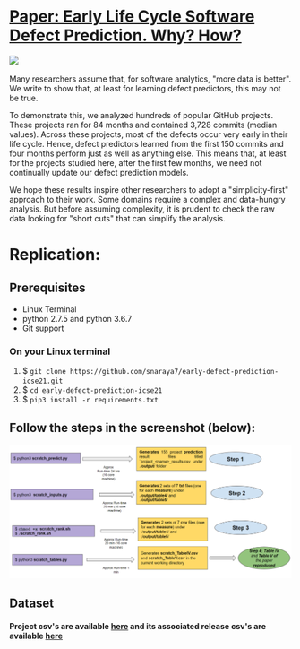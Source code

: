 # [Paper: Early Life Cycle Software Defect Prediction. Why? How?](https://arxiv.org/pdf/2011.13071.pdf) 

<img src="https://upload.wikimedia.org/wikipedia/commons/7/73/Alarm_Clock_Vector.svg" width="350">

Many researchers assume that, for software analytics,  "more data is better". We write to show that, at least for learning defect predictors, this may not be true. 

To demonstrate this,  we analyzed hundreds of popular GitHub projects. These projects ran for 84  months and contained   3,728  commits (median values).
Across these projects, most of the defects occur very early in their life cycle. Hence, defect predictors learned from the first 150 commits and four months  perform just as well as anything else. This means that, at least for the projects studied here,  after the first few months, we need not continually update our defect prediction models.

We hope these results inspire other researchers to adopt a "simplicity-first" approach to their work. Some domains require a complex and data-hungry analysis. But before   assuming complexity, it is prudent to check   the raw data looking for  "short cuts" that can simplify the   analysis. 


# Replication:

## Prerequisites

* Linux Terminal
* python 2.7.5 and python 3.6.7
* Git support

### On your Linux terminal

1. $ `git clone https://github.com/snaraya7/early-defect-prediction-icse21.git`
1. $ `cd early-defect-prediction-icse21`
1. $ `pip3 install -r requirements.txt`

## Follow the steps in the screenshot (below):

<img src="https://github.com/snaraya7/early-defect-prediction-icse21/blob/master/images/scratch.PNG" width="900">

## Dataset

#### Project csv's are available [here](https://github.com/snaraya7/early-defect-prediction-icse21/tree/master/data) and its associated release csv's are available [here](https://github.com/snaraya7/early-defect-prediction-icse21/tree/master/data/releases)

